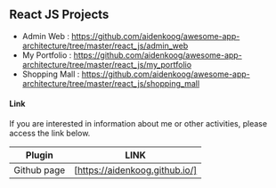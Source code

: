## React JS Projects

- Admin Web : https://github.com/aidenkoog/awesome-app-architecture/tree/master/react_js/admin_web
- My Portfolio : https://github.com/aidenkoog/awesome-app-architecture/tree/master/react_js/my_portfolio
- Shopping Mall : https://github.com/aidenkoog/awesome-app-architecture/tree/master/react_js/shopping_mall

#### Link

If you are interested in information about me or other activities, please access the link below.

| Plugin      | LINK                           |
| ----------- | ------------------------------ |
| Github page | [https://aidenkoog.github.io/] |
